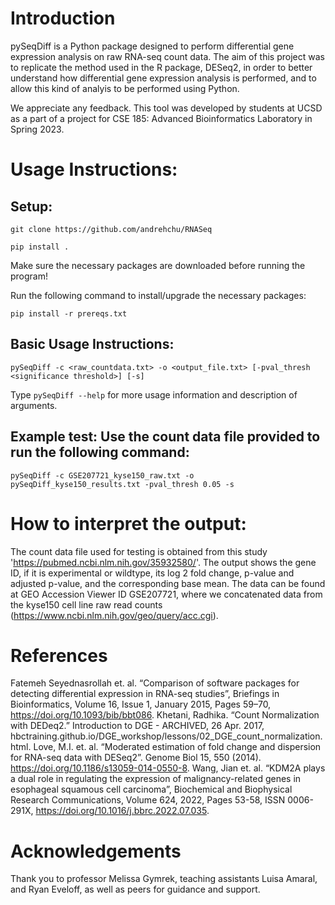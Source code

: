 # Introduction
pySeqDiff is a Python package designed to perform differential gene expression analysis on raw RNA-seq count data. The aim of this project was to replicate the method used in the R package, DESeq2, in order to better understand how differential gene expression analysis is performed, and to allow this kind of analyis to be performed using Python.

We appreciate any feedback. This tool was developed by students at UCSD as a part of a project for CSE 185: Advanced Bioinformatics Laboratory in Spring 2023. 

# Usage Instructions:

## Setup:
``` git clone https://github.com/andrehchu/RNASeq ```

``` pip install . ```

Make sure the necessary packages are downloaded before running the program!


Run the following command to install/upgrade the necessary packages:

``` pip install -r prereqs.txt ```

## Basic Usage Instructions:

``` pySeqDiff -c <raw_countdata.txt> -o <output_file.txt> [-pval_thresh <significance threshold>] [-s] ```

Type ``` pySeqDiff --help ``` for more usage information and description of arguments.

## Example test: Use the count data file provided to run the following command:

``` pySeqDiff -c GSE207721_kyse150_raw.txt -o pySeqDiff_kyse150_results.txt -pval_thresh 0.05 -s ```

# How to interpret the output:
 The count data file used for testing is obtained from this study 'https://pubmed.ncbi.nlm.nih.gov/35932580/'. The output shows the gene ID, if it is experimental or wildtype, its log 2 fold change, p-value and adjusted p-value, and the corresponding base mean. The data can be found at GEO Accession Viewer ID GSE207721, where we concatenated data from the kyse150 cell line raw read counts (https://www.ncbi.nlm.nih.gov/geo/query/acc.cgi).

# References
Fatemeh Seyednasrollah et. al. “Comparison of software packages for detecting differential expression in RNA-seq studies”, Briefings in Bioinformatics, Volume 16, Issue 1, January 2015, Pages 59–70, https://doi.org/10.1093/bib/bbt086.
Khetani, Radhika. “Count Normalization with DEDeq2.” Introduction to DGE - ARCHIVED, 26 Apr. 2017, hbctraining.github.io/DGE_workshop/lessons/02_DGE_count_normalization.html. 
Love, M.I. et. al. “Moderated estimation of fold change and dispersion for RNA-seq data with DESeq2”. Genome Biol 15, 550 (2014). https://doi.org/10.1186/s13059-014-0550-8.
Wang, Jian et. al. “KDM2A plays a dual role in regulating the expression of malignancy-related genes in esophageal squamous cell carcinoma”, Biochemical and Biophysical Research Communications, Volume 624, 2022, Pages 53-58, ISSN 0006-291X, https://doi.org/10.1016/j.bbrc.2022.07.035.

# Acknowledgements
Thank you to professor Melissa Gymrek, teaching assistants Luisa Amaral, and Ryan Eveloff, as well as peers for guidance and support.
